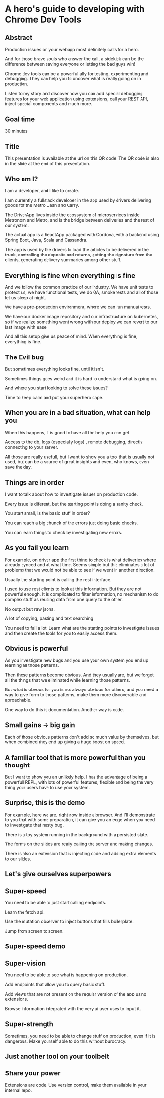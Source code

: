 # A hero's guide to developing with Chrome Dev Tools

## Abstract

Production issues on your webapp most definitely calls for a hero.

And for those brave souls who answer the call, a sidekick can be the difference between saving everyone or letting the bad guys win!

Chrome dev tools can be a powerful ally for testing, experimenting and debugging. They can help you to uncover what is really going on in production.

Listen to my story and discover how you can add special debugging features for your web application using extensions, call your REST API, inject special components and much more.

## Goal time
30 minutes

## Title

This presentation is available at the url on this QR code. The QR code is also in the slide at the end of this presentation.

## Who am I?

I am a developer, and I like to create.

I am currently a fullstack developer in the app used by drivers delivering goods for the Metro Cash and Carry.

The DriverApp lives inside the ecossystem of microservices inside Metronom and Metro, and is the bridge between deliveries and the rest of our system.

The actual app is a ReactApp packaged with Cordova, with a backend using Spring Boot, Java, Scala and Cassandra.

The app is used by the drivers to load the articles to be delivered in the truck, controlling the deposits and returns, getting the signature from the clients, generating delivery summaries among other stuff.

## Everything is fine when everything is fine

And we follow the common practice of our industry.
We have unit tests to protect us, we have functional tests, we do QA, smoke tests and all of those let us sleep at night.

We have a pre-production environment, where we can run manual tests.

We have our docker image repository and our infrastructure on kubernetes, so if we realize something went wrong with our deploy we can revert to our last image with ease.

And all this setup give us peace of mind. When everything is fine, everything is fine.

## The Evil bug

But sometimes everything looks fine, until it isn't. 

Sometimes things goes weird and it is hard to understand what is going on.

And where you start looking to solve these issues? 

Time to keep calm and put your superhero cape.

## When you are in a bad situation, what can help you

When this happens, it is good to have all the help you can get. 

Access to the db, logs (especially logs) , remote debugging, directly connecting to your server.

All those are really usefull, but I want to show you a tool that is usually not used, but can be a source of great insights and even, who knows, even save the day.

## Things are in order

I want to talk about how to investigate issues on production code.

Every issue is diferent, but the starting point is doing a sanity check.

You start small, is the basic stuff in order?

You can reach a big chunck of the errors just doing basic checks.

You can learn things to check by investigating new errors.

## As you fail you learn

For example, on driver app the first thing to check is what deliveries where already synced and at what time. Seems simple but this eliminates a lot of problems that we would not be able to see if we went in another direction.

Usually the starting point is calling the rest interface.

I used to use rest clients to look at this information. 
But they are not powerful enough. It is complicated to filter information,
no mechanism to do complex stuff as reusing data from one query to the other.

No output but raw jsons.

A lot of copying, pasting and text searching

You need to fail a lot. Learn what are the starting points
to investigate issues and then create the tools for you to easily access them.

## Obvious is powerful

As you investigate new bugs and you use your own system you end up learning all those patterns.

Then those patterns become obvious. And they usually are, but we forget all the things that we eliminated while learning those patterns.

But what is obvous for you is not always obvious for others, and you need a way to give form to those patterns, make them more discoverable and aproachable.

One way to do this is documentation. Another way is code.

## Small gains → big gain

Each of those obvious patterns don't add so much value by themselves, but when combined they end up giving a huge boost on speed.


## A familiar tool that is more powerful than you thought

But I want to show you an unlikely help.
I has the advantage of being a powerfull REPL, with lots of powerful features,
flexible and being the very thing your users have to use your system.

## Surprise, this is the demo

For example, here we are, right now inside a browser. And I'll demonstrate to you
that with some preparation, it can give you an edge when you need to investigate that nasty bug.

There is a toy system running in the background with a persisted state. 

The forms on the slides are really calling the server and making changes.

There is also an extension that is injecting code and adding extra elements to our slides.

## Let's give ourselves superpowers


## Super-speed

You need to be able to just start calling endpoints.

Learn the fetch api.

Use the mutation observer to inject buttons that fills boilerplate.

Jump from screen to screen.

## Super-speed demo

## Super-vision

You need to be able to see what is happening on production.

Add endpoints that allow you to query basic stuff.

Add views that are not present on the regular version of the app using extensions.

Browse information integrated with the very ui user uses to input it.

## Super-strength

Sometimes, you need to be able to change stuff on production, even if it is dangerous.
Make yourself able to do this without burocracy.

## Just another tool on your toolbelt

## Share your power

Extensions are code. Use version control, make them available in your internal repo.
